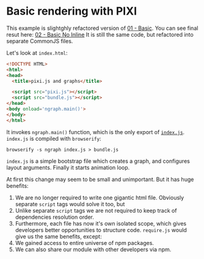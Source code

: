 # Basic rendering with PIXI

This example is slightghly refactored version of [01 - Basic](../01%20-%20Basic/). You can see final resut here: [02 - Basic No Inline](http://anvaka.github.io/ngraph/examples/pixi.js/02%20-%20Basic%20No%20Inline/index.html) It is still the
same code, but refactored into separate CommonJS files.

Let's look at `index.html`:

``` html
<!DOCTYPE HTML>
<html>
<head>
  <title>pixi.js and graphs</title>

  <script src="pixi.js"></script>
  <script src="bundle.js"></script>
</head>
<body onload='ngraph.main()'>
</body>
</html>
```

It invokes `ngraph.main()` function, which is the only export of [`index.js`](index.js).
`index.js` is compiled with `browserify`:

```
browserify -s ngraph index.js > bundle.js
```

`index.js` is a simple bootstrap file which creates a graph, and configures layout arguments. Finally it starts animation loop.

At first this change may seem to be small and unimportant. But it has huge benefits:

1. We are no longer required to write one gigantic html file. Obviously separate `script` tags would solve it too, but
2. Unlike separate `script` tags we are not required to keep track of dependencies resolution order.
3. Furthermore, each file has now it's own isolated scope, which gives developers better opportunities to structure code. `require.js` would give us the same benefits, except:
4. We gained access to entire universe of npm packages. 
5. We can also share our module with other developers via npm.
